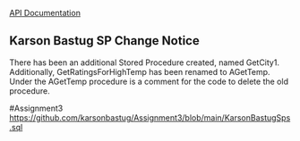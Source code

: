 [API Documentation](AsthmaAPI/README.md)

## Karson Bastug SP Change Notice
There has been an additional Stored Procedure created, named GetCity1. Additionally, GetRatingsForHighTemp has been renamed to AGetTemp. Under the AGetTemp procedure is a comment for the code to delete the old procedure.

#Assignment3
https://github.com/karsonbastug/Assignment3/blob/main/KarsonBastugSps.sql
